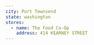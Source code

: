 ```yaml
---
city: Port Townsend
state: washington
stores:
  - name: The Food Co-Op
    address: 414 KEARNEY STREET
---
```

